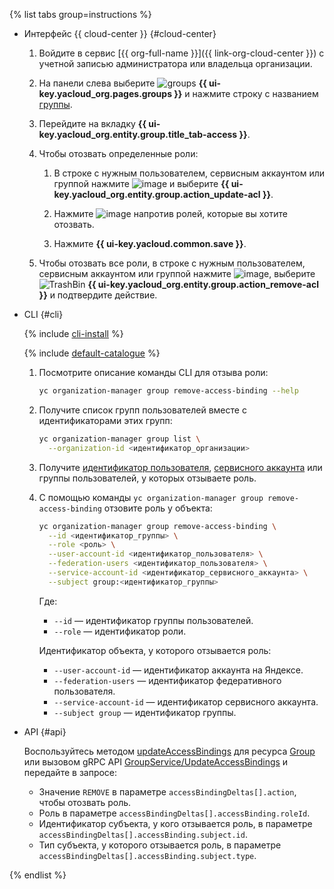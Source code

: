 
{% list tabs group=instructions %}

- Интерфейс {{ cloud-center }} {#cloud-center}

  1. Войдите в сервис [{{ org-full-name }}]({{ link-org-cloud-center }}) с учетной записью администратора или владельца организации.

  1. На панели слева выберите ![groups](../../_assets/console-icons/persons.svg) **{{ ui-key.yacloud_org.pages.groups }}** и нажмите строку с названием [группы](../../organization/concepts/groups.md).
  
  1. Перейдите на вкладку **{{ ui-key.yacloud_org.entity.group.title_tab-access }}**.

  1. Чтобы отозвать определенные роли:

      1. В строке с нужным пользователем, сервисным аккаунтом или группой нажмите ![image](../../_assets/console-icons/ellipsis.svg) и выберите **{{ ui-key.yacloud_org.entity.group.action_update-acl }}**.

      1. Нажмите ![image](../../_assets/console-icons/xmark.svg) напротив ролей, которые вы хотите отозвать.

      1. Нажмите **{{ ui-key.yacloud.common.save }}**.

  1. Чтобы отозвать все роли, в строке с нужным пользователем, сервисным аккаунтом или группой нажмите ![image](../../_assets/console-icons/ellipsis.svg), выберите ![TrashBin](../../_assets/console-icons/trash-bin.svg) **{{ ui-key.yacloud_org.entity.group.action_remove-acl }}** и подтвердите действие.

- CLI {#cli}

   {% include [cli-install](../../_includes/cli-install.md) %}

   {% include [default-catalogue](../../_includes/default-catalogue.md) %}

   1. Посмотрите описание команды CLI для отзыва роли:

       ```bash
       yc organization-manager group remove-access-binding --help
       ```

   1. Получите список групп пользователей вместе с идентификаторами этих групп:

       ```bash
       yc organization-manager group list \
         --organization-id <идентификатор_организации>
       ```

   1. Получите [идентификатор пользователя](../../iam/operations/users/get.md), [сервисного аккаунта](../../iam/operations/sa/get-id.md) или группы пользователей, у которых отзываете роль.
   1. С помощью команды `yc organization-manager group remove-access-binding` отзовите роль у объекта:

         ```bash
         yc organization-manager group remove-access-binding \
           --id <идентификатор_группы> \
           --role <роль> \
           --user-account-id <идентификатор_пользователя> \
           --federation-users <идентификатор_пользователя> \
           --service-account-id <идентификатор_сервисного_аккаунта> \
           --subject group:<идентификатор_группы>
         ```

         Где:

         * `--id` — идентификатор группы пользователей.
         * `--role` — идентификатор роли.
         
         Идентификатор объекта, у которого отзывается роль:
         
         * `--user-account-id` — идентификатор аккаунта на Яндексе.
         * `--federation-users` — идентификатор федеративного пользователя.
         * `--service-account-id` — идентификатор сервисного аккаунта.
         * `--subject group` — идентификатор группы.

- API {#api}

   Воспользуйтесь методом [updateAccessBindings](../../organization/api-ref/Group/updateAccessBindings.md) для ресурса [Group](../../organization/api-ref/Group/index.md) или вызовом gRPC API [GroupService/UpdateAccessBindings](../../organization/api-ref/grpc/Group/updateAccessBindings.md) и передайте в запросе:

   * Значение `REMOVE` в параметре `accessBindingDeltas[].action`, чтобы отозвать роль.
   * Роль в параметре `accessBindingDeltas[].accessBinding.roleId`.
   * Идентификатор субъекта, у кого отзывается роль, в параметре `accessBindingDeltas[].accessBinding.subject.id`.
   * Тип субъекта, у которого отзывается роль, в параметре `accessBindingDeltas[].accessBinding.subject.type`.

{% endlist %}
